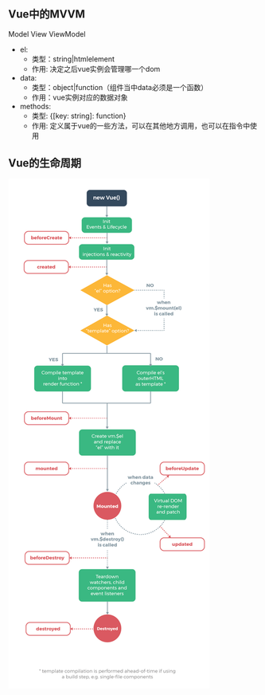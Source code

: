 ## Vue中的MVVM

Model View ViewModel

- el:
    - 类型：string|htmlelement
    - 作用: 决定之后vue实例会管理哪一个dom
- data:
    - 类型：object|function（组件当中data必须是一个函数）
    - 作用：vue实例对应的数据对象
- methods:
    - 类型: {[key: string]: function}
    - 作用: 定义属于vue的一些方法，可以在其他地方调用，也可以在指令中使用

## Vue的生命周期

![](https://github.com/jusene/LearnVue/blob/master/day1/img/lifecycle.png)
